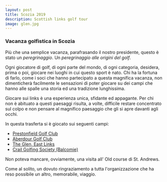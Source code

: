```yaml
---
layout: post
title: Scozia 2019
description: Scottish links golf tour
image: glen.jpg
---
```


### Vacanza golfistica in Scozia

Più che una semplice vacanza, parafrasando il nostro presidente, questo è stato un _peregrinaggio_. Un _peregrinaggio alle origini del golf_.

Ogni giocatore di golf, di ogni parte del mondo, di ogni categoria, desidera, prima o poi, giocare nei luoghi in cui questo sport è nato.
Chi ha la fortuna di farlo, come i soci che hanno partecipato a questa magnifica vacanza, non dimenticherà facilmente le sensazioni di poter giocare
su dei campi che hanno alle spalle una storia ed una tradizione lunghissima.

Giocare sui links è una esperienza unica, sfidante ed appagante. Per chi non è abituato a questi paesaggi risulta, a volte, difficile restare concentrato
sul colpo e non pensare al magnifico paesaggio che gli si apre davanti agli occhi.

In questa trasferta si è giocato sui seguenti campi:

* [Prestonfield Golf Club](https://www.prestonfieldgolf.co.uk/)
* [Aberdour Golf Club](https://www.aberdourgolfclub.co.uk/)
* [The Glen, East Links](https://www.glengolfclub.co.uk/)
* [Crail Golfing Society (Balcomie)](https://crailgolfingsociety.co.uk/)


Non poteva mancare, ovviamente, una visita all' Old course di St. Andrews.


Come al solito, un dovuto ringraziamento a tutta l'organizzazione che ha reso possibile un altro, memorabile, viaggio.


